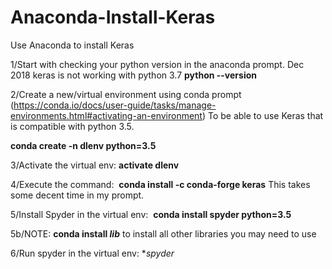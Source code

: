 # Anaconda-Install-Keras
Use Anaconda to install Keras

1/Start with checking your python version in the anaconda prompt. Dec 2018 keras is not working with python 3.7
**python --version**

2/Create a new/virtual environment using conda prompt (https://conda.io/docs/user-guide/tasks/manage-environments.html#activating-an-environment) To be able to use Keras that is compatible with python 3.5.

**conda create -n dlenv python=3.5**

3/Activate the virtual env: 
**activate dlenv**

4/Execute the command: 
**conda install -c conda-forge keras**
This takes some decent time in my prompt.

5/Install Spyder in the virtual env: 
**conda install spyder python=3.5**

5b/NOTE: **conda install *lib*** to install all other libraries you may need to use

6/Run spyder in the virtual env: 
**spyder*
